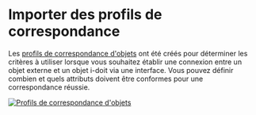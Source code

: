 # Importer des profils de correspondance

Les [profils de correspondance d'objets](../../../consolidate-data/object-identification-during-imports.md) ont été créés pour déterminer les critères à utiliser lorsque vous souhaitez établir une connexion entre un objet externe et un objet i-doit via une interface. Vous pouvez définir combien et quels attributs doivent être conformes pour une correspondance réussie.

[![Profils de correspondance d'objets](../../../assets/images/en/system-administration/administration/import-and-interfaces/import-matching-profiles/1-imp.png)](../../../assets/images/en/system-administration/administration/import-and-interfaces/import-matching-profiles/1-imp.png) 
